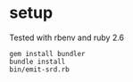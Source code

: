 # setup

Tested with rbenv and ruby 2.6

```
gem install bundler
bundle install
bin/emit-srd.rb
```

